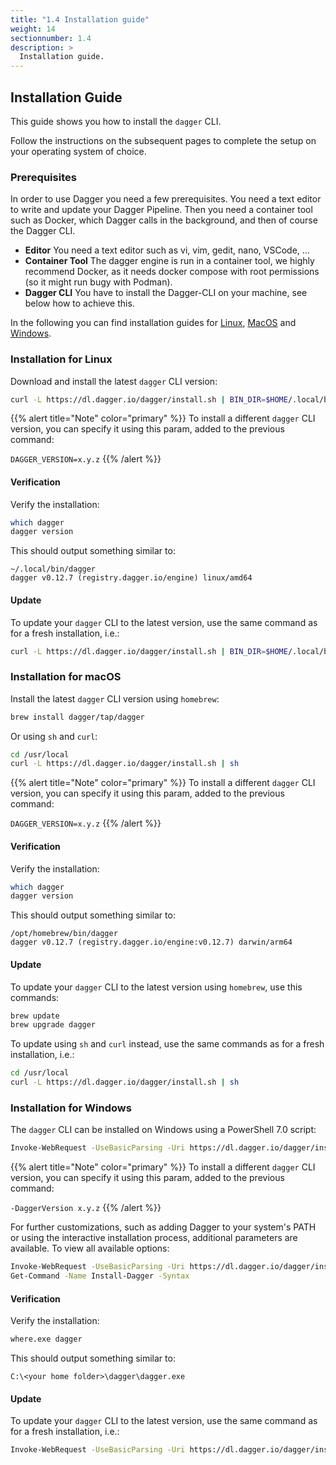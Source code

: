 ```yaml
---
title: "1.4 Installation guide"
weight: 14
sectionnumber: 1.4
description: >
  Installation guide.
---
```


## Installation Guide

This guide shows you how to install the `dagger` CLI.

Follow the instructions on the subsequent pages to complete the setup on your operating system of choice.


### Prerequisites

In order to use Dagger you need a few prerequisites. You need a text editor to write and update your Dagger Pipeline. Then you need a container tool such as Docker, which Dagger calls in the background, and then of course the Dagger CLI.

* **Editor** You need a text editor such as vi, vim, gedit, nano, VSCode, ...
* **Container Tool** The dagger engine is run in a container tool, we highly recommend Docker, as it needs docker compose with root permissions (so it might run bugy with Podman).
* **Dagger CLI** You have to install the Dagger-CLI on your machine, see below how to achieve this.

In the following you can find installation guides for [Linux](#installation-for-linux), [MacOS](#installation-for-macos) and [Windows](#installation-for-windows).


### Installation for Linux

Download and install the latest `dagger` CLI version:

```bash
curl -L https://dl.dagger.io/dagger/install.sh | BIN_DIR=$HOME/.local/bin sh
```

{{% alert title="Note" color="primary" %}}
To install a different `dagger` CLI version, you can specify it using this param, added to the previous command:

`DAGGER_VERSION=x.y.z`
{{% /alert %}}


#### Verification

Verify the installation:

```bash
which dagger
dagger version
```

This should output something similar to:

```
~/.local/bin/dagger
dagger v0.12.7 (registry.dagger.io/engine) linux/amd64
```


#### Update

To update your `dagger` CLI to the latest version, use the same command as for a fresh installation, i.e.:

```bash
curl -L https://dl.dagger.io/dagger/install.sh | BIN_DIR=$HOME/.local/bin sh
```


### Installation for macOS

Install the latest `dagger` CLI version using `homebrew`:

```bash
brew install dagger/tap/dagger
```

Or using `sh` and `curl`:

```bash
cd /usr/local
curl -L https://dl.dagger.io/dagger/install.sh | sh
```

{{% alert title="Note" color="primary" %}}
To install a different `dagger` CLI version, you can specify it using this param, added to the previous command:

`DAGGER_VERSION=x.y.z`
{{% /alert %}}


#### Verification

Verify the installation:

```bash
which dagger
dagger version
```

This should output something similar to:

```
/opt/homebrew/bin/dagger
dagger v0.12.7 (registry.dagger.io/engine:v0.12.7) darwin/arm64
```


#### Update

To update your `dagger` CLI to the latest version using `homebrew`, use this commands:

```bash
brew update
brew upgrade dagger
```

To update using `sh` and `curl` instead, use the same commands as for a fresh installation, i.e.:

```bash
cd /usr/local
curl -L https://dl.dagger.io/dagger/install.sh | sh
```


### Installation for Windows

The `dagger` CLI can be installed on Windows using a PowerShell 7.0 script:

```bash
Invoke-WebRequest -UseBasicParsing -Uri https://dl.dagger.io/dagger/install.ps1 | Invoke-Expression; Install-Dagger
```

{{% alert title="Note" color="primary" %}}
To install a different `dagger` CLI version, you can specify it using this param, added to the previous command:

`-DaggerVersion x.y.z`
{{% /alert %}}

For further customizations, such as adding Dagger to your system's PATH or using the interactive installation process,
additional parameters are available. To view all available options:

```bash
Invoke-WebRequest -UseBasicParsing -Uri https://dl.dagger.io/dagger/install.ps1 | Invoke-Expression;
Get-Command -Name Install-Dagger -Syntax
```


#### Verification

Verify the installation:

```bash
where.exe dagger
```

This should output something similar to:

```
C:\<your home folder>\dagger\dagger.exe
```


#### Update

To update your `dagger` CLI to the latest version, use the same command as for a fresh installation, i.e.:

```bash
Invoke-WebRequest -UseBasicParsing -Uri https://dl.dagger.io/dagger/install.ps1 | Invoke-Expression; Install-Dagger
```

